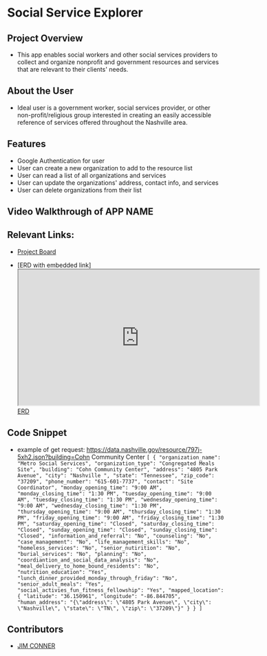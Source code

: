  # Social Service Explorer

## Project Overview
- This app enables social workers and other social services providers to collect and organize nonprofit and government resources and services that are relevant to their clients' needs.
## About the User <!-- This is a scaled down user persona -->
- Ideal user is a government worker, social services provider, or other non-profit/religious group interested in creating an easily accessible reference of services offered throughout the Nashville area. 

## Features 
- Google Authentication for user
- User can create a new organization to add to the resource list
- User can read a list of all organizations and services
- User can update the organizations' address, contact info, and services
- User can delete organizations from their list

## Video Walkthrough of APP NAME <!-- A loom link is sufficient -->

## Relevant Links:
- [Project Board](https://github.com/jim-conner/capstone-e14/projects/1)
<!-- - [Check out the deployed site](#your-link) -->
<!-- - [Wireframes](#your-link) -->
- [ERD with embedded link]<iframe width="560" height="315" src='https://dbdiagram.io/embed/60b66194b29a09603d178256'> </iframe>
[ERD](https://dbdiagram.io/d/60b66194b29a09603d178256)
## Code Snippet
- example of get request: https://data.nashville.gov/resource/797j-5xh2.json?building=Cohn Community Center
`[
    {
        "organization_name": "Metro Social Services",
        "organization_type": "Congregated Meals Site",
        "building": "Cohn Community Center",
        "address": "4805 Park Avenue",
        "city": "Nashville ",
        "state": "Tennessee",
        "zip_code": "37209",
        "phone_number": "615-601-7737",
        "contact": "Site Coordinator",
        "monday_opening_time": "9:00 AM",
        "monday_closing_time": "1:30 PM",
        "tuesday_opening_time": "9:00 AM",
        "tuesday_closing_time": "1:30 PM",
        "wednesday_opening_time": "9:00 AM",
        "wednesday_closing_time": "1:30 PM",
        "thursday_opening_time": "9:00 AM",
        "thursday_closing_time": "1:30 PM",
        "friday_opening_time": "9:00 AM",
        "friday_closing_time": "1:30 PM",
        "saturday_opening_time": "Closed",
        "saturday_closing_time": "Closed",
        "sunday_opening_time": "Closed",
        "sunday_closing_time": "Closed",
        "information_and_referral": "No",
        "counseling": "No",
        "case_management": "No",
        "life_management_skills": "No",
        "homeless_services": "No",
        "senior_nutirition": "No",
        "burial_services": "No",
        "planning": "No",
        "coordiantion_and_social_data_analysis": "No",
        "meal_delivery_to_home_bound_residents": "No",
        "nutrition_education": "Yes",
        "lunch_dinner_provided_monday_through_friday": "No",
        "senior_adult_meals": "Yes",
        "social_activies_fun_fitness_fellowship": "Yes",
        "mapped_location": {
            "latitude": "36.150961",
            "longitude": "-86.844705",
            "human_address": "{\"address\": \"4805 Park Avenue\", \"city\": \"Nashville\", \"state\": \"TN\", \"zip\": \"37209\"}"
        }
    }
]`

<!-- ## Project Screenshots These can be inside of your project. Look at the repos from class and see how the images are included in the readme -->
<!-- <img width="1148" alt="Your Alt" src="your-link.png"> -->
<!-- ![Alt Text Here](https://www.yourlinkhere.com) -->

## Contributors
- [JIM CONNER](https://github.com/jim-conner)
